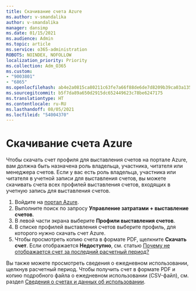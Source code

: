 ```yaml
---
title: Скачивание счета Azure
ms.author: v-smandalika
author: v-smandalika
manager: dansimp
ms.date: 01/15/2021
ms.audience: Admin
ms.topic: article
ms.service: o365-administration
ROBOTS: NOINDEX, NOFOLLOW
localization_priority: Priority
ms.collection: Adm_O365
ms.custom:
- "9003801"
- "6865"
ms.openlocfilehash: ab4e2a0815ca80211c63fe7a66f88de6de7d8209b39ca03a1353ac562caeb1f8
ms.sourcegitcommit: b5f7da89a650d2915dc652449623c78be6247175
ms.translationtype: HT
ms.contentlocale: ru-RU
ms.lasthandoff: 08/05/2021
ms.locfileid: "54004370"
---
```

# <a name="download-azure-invoice"></a>Скачивание счета Azure

Чтобы скачать счет профиля для выставления счетов на портале Azure, вам должна быть назначена роль владельца, участника, читателя или менеджера счетов. Если у вас есть роль владельца, участника или читателя в учетной записи для выставления счетов, вы можете скачивать счета всех профилей выставления счетов, входящих в учетную запись для выставления счетов.

1. Войдите на [портал Azure](https://portal.azure.com/).
2. Выполните поиск по запросу **Управление затратами + выставление счетов**.
3. В левой части экрана выберите **Профили выставления счетов**.
4. В списке профилей выставления счетов выберите профиль, для которого нужно скачать счет Azure.
5. Чтобы просмотреть копию счета в формате PDF, щелкните **Скачать счет**. Если отображается **Недоступно**, см. статью [Почему не отображается счет за последний расчетный период?](https://docs.microsoft.com/azure/cost-management-billing/manage/download-azure-invoice-daily-usage-date)

Вы также можете просмотреть сведения о ежедневном использовании, щелкнув расчетный период. Чтобы получить счет в формате PDF и копию подробного файла о ежедневном использовании (CSV-файл), см. раздел [Сведения о счетах и данных об использовании](https://docs.microsoft.com/azure/cost-management-billing/manage/download-azure-invoice-daily-usage-date).